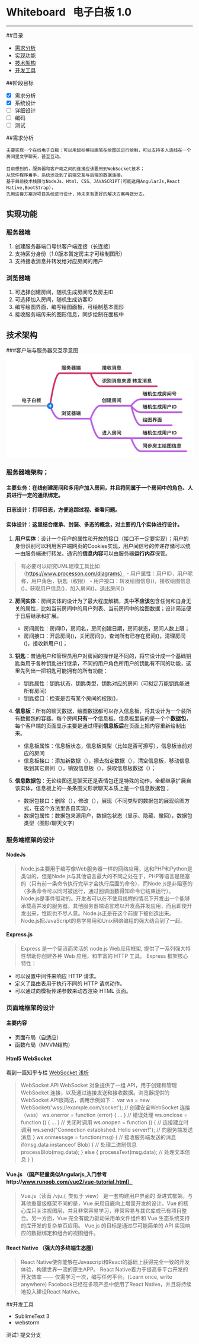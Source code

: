﻿# Whiteboard   电子白板 1.0
---
##目录

* [需求分析](#需求分析 )
* [实现功能](#实现功能 )
* [技术架构](#技术架构 )
* [开发工具](#开发工具 )
 


##阶段目标
- [x] 需求分析
- [x] 系统设计
- [ ] 详细设计
- [ ] 编码
- [ ] 测试

##需求分析

    主要实现一个在线电子白板：可以用鼠标模拟画笔在绘图区进行绘制，可以支持多人连线在一个房间里文字聊天，甚至互动。
      
    目前想到的，服务器和客户端之间的连接应该要用到WebSocket技术；
    从软件程序着手，系统涉及到了前端交互与后端的数据连接。
    基于目前技术栈限与NodeJs、Html、CSS、JAVASCRIPT(可能选用AngularJs,React Native,BootStrap)，
    先用这套方案对项目系统进行设计，待未来有更好的解决方案再做分支。

## 实现功能

### 服务器端
 1.  创建服务器端口号供客户端连接（长连接）
 2.  支持区分身份（1.0版本暂定房主才可绘制图形）
 3.  支持接收消息并转发给对应房间的用户

### 浏览器端
 1.  可选择创建房间，随机生成房间号及房主ID
 2.  可选择加入房间，随机生成访客ID
 3.  编写绘图界面，编写绘图面板，可绘制基本图形
 4.  接收服务端传来的图形信息，同步绘制在面板中

## 技术架构
###客户端与服务器交互示意图 
![流程图](images/diagram-1.jpg?raw=true)

### 服务器端架构；

#### 主要业务：在线创建房间和多用户加入房间，并且将同属于一个房间中的角色、人员进行一定的通讯绑定。
#### 日志设计：打印日志，方便追踪过程、查看问题。
#### 实体设计：这里结合继承、封装、多态的概念，对主要的几个实体进行设计。

1. **用户实体**：设计一个用户的属性和开放的接口（接口不一定要实现）；用户的身份识别可以利用客户端网页的Cookies实现，用户间信号的传递存储可以统一由服务端进行转发。通讯的**信息内容**可以由服务器**运行内存**保管。
>  有必要可以研究UML建模工具比如（https://www.processon.com/diagrams）
    - 用户属性：用户ID，用户昵称，用户角色，钥匙（权限）
    - 用户接口：转发绘图信息()，接收绘图信息()，获取用户信息()，加入房间()，退出房间()
 

2. **房间实体**：房间实体的设计为了最大程度解耦，类中**不应该**包含任何和自身无关的属性，比如当前房间中的用户列表、当前房间中的绘图数据；设计简洁便于日后继承和扩展。
    - 房间属性：房间ID，房间名，房间创建日期，房间状态，房间人数上限；
    - 房间接口：开启房间()，关闭房间()，查询所有已存在房间()，清理房间()，接收新用户()；
    

3. **钥匙**：普通用户和管理员用户对房间的操作是不同的，将它设计成一个基础钥匙类用于各种钥匙进行继承，不同的用户角色所用户的钥匙有不同的功能，这里先列出一把钥匙可能拥有的所有功能：
    - 钥匙属性：钥匙状态，钥匙类型，钥匙对应的房间（可拟定万能钥匙能进所有房间）
    - 钥匙接口：检查是否有某个房间的权限()，

4. **信息板**：所有的聊天数据，绘图数据都可以存入信息板，将其设计为一个装所有数据包的容器。每个房间**只有一个**信息板。信息板里装的是一个个**数据包**，每个客户端的页面显示主要是通过得到**信息板后**在页面上把内容重新绘制出来。
    - 信息板属性：信息板状态，信息板类型（比如是否可擦写），信息板当前对应的房间
    - 信息板接口：添加新数据（），擦去指定数据（），清空信息板，移动信息板到其它房间（），销毁信息板（），获取信息板数据（）；

5. **信息数据包**：无论绘图还是聊天还是表情包还是特殊的动作，全都继承扩展自该实体，信息板上的一条条图文形状聊天本质上是一个信息数据包；
    - 数据包接口：删除（），修改（），展现（不同类型的数据包的展现绘图方式，在这个方法里各自实现），
    - 数据包属性：数据包来源用户，数据包状态（显示、隐藏、撤回），数据包类型（图形/聊天文字）


### 服务端框架的设计

#### NodeJs

> Node.js主要用于编写像Web服务器一样的网络应用，这和PHP和Python是类似的。但是Node.js与其他语言最大的不同之处在于，PHP等语言是阻塞的（只有前一条命令执行完毕才会执行后面的命令），而Node.js是非阻塞的（多条命令可以同时被运行，通过回调函数得知命令已结束运行）。
Node.js是事件驱动的。开发者可以在不使用线程的情况下开发出一个能够承载高并发的服务器。其他服务器端语言难以开发高并发应用，而且即使开发出来，性能也不尽人意。Node.js正是在这个前提下被创造出来。Node.js把JavaScript的易学易用和Unix网络编程的强大结合到了一起。

#### Express.js
> Express 是一个简洁而灵活的 node.js Web应用框架, 提供了一系列强大特性帮助你创建各种 Web 应用，和丰富的 HTTP 工具。
Express 框架核心特性：
- 可以设置中间件来响应 HTTP 请求。
- 定义了路由表用于执行不同的 HTTP 请求动作。
- 可以通过向模板传递参数来动态渲染 HTML 页面。

### 页面端框架的设计

#### 主要内容

- 页面布局（自适应）
- 函数布局（MVVM结构）
     

#### Html5 WebSocket

看到一篇知乎专栏 [WebSocket 浅析](https://zhuanlan.zhihu.com/p/25592934)

>   WebSocket API
WebSocket 对象提供了一组 API，用于创建和管理 WebSocket 连接，以及通过连接发送和接收数据。浏览器提供的WebSocket API很简洁，调用示例如下：
var ws = new WebSocket('wss://example.com/socket'); // 创建安全WebSocket 连接（wss）
 ws.onerror = function (error) { ... } // 错误处理
 ws.onclose = function () { ... } // 关闭时调用
 ws.onopen = function () { // 连接建立时调用
   ws.send("Connection established. Hello server!"); // 向服务端发送消息
 }
 ws.onmessage = function(msg) { // 接收服务端发送的消息
   if(msg.data instanceof Blob) { // 处理二进制信息 processBlob(msg.data);
   } else {     processText(msg.data); // 处理文本信息
   }
 }

#### Vue.js （国产轻量类似Angularjs,入门参考http://www.runoob.com/vue2/vue-tutorial.html）

> Vue.js（读音 /vjuː/, 类似于 view） 是一套构建用户界面的 渐进式框架。与其他重量级框架不同的是，Vue 采用自底向上增量开发的设计。Vue 的核心库只关注视图层，并且非常容易学习，非常容易与其它库或已有项目整合。另一方面，Vue 完全有能力驱动采用单文件组件和 Vue 生态系统支持的库开发的复杂单页应用。
Vue.js 的目标是通过尽可能简单的 API 实现响应的数据绑定和组合的视图组件。

#### React Native （强大的多终端生态圈）

> React Native使你能够在Javascript和React的基础上获得完全一致的开发体验，构建世界一流的原生APP。
React Native着力于提高多平台开发的开发效率 —— 仅需学习一次，编写任何平台。(Learn once, write anywhere)
Facebook已经在多项产品中使用了React Native，并且将持续地投入建设React Native。


##开发工具 
- SublimeText 3
- webstorm
 

测试1 提交分支
